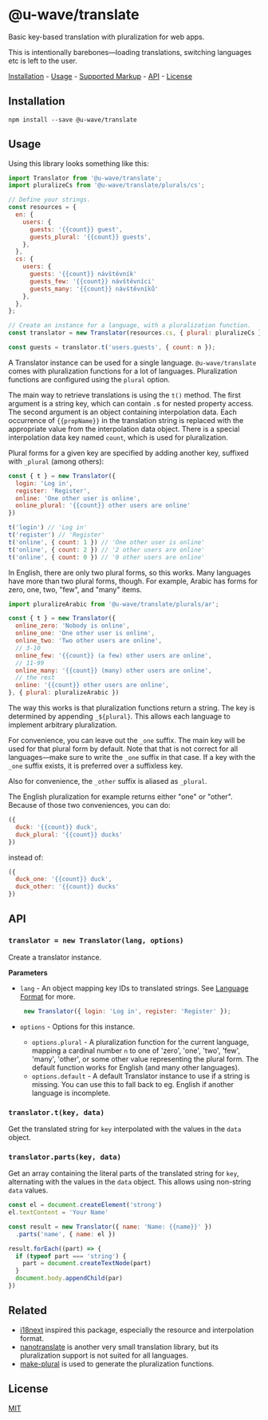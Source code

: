# @u-wave/translate

Basic key-based translation with pluralization for web apps.

This is intentionally barebones—loading translations, switching languages etc is left to the user.

[Installation](#installation) - [Usage](#usage) - [Supported Markup](#supported-markup) -
[API](#api) - [License](#license)

## Installation

```
npm install --save @u-wave/translate
```

## Usage

Using this library looks something like this:

```js
import Translator from '@u-wave/translate';
import pluralizeCs from '@u-wave/translate/plurals/cs';

// Define your strings.
const resources = {
  en: {
    users: {
      guests: '{{count}} guest',
      guests_plural: '{{count}} guests',
    },
  },
  cs: {
    users: {
      guests: '{{count}} návštěvník'
      guests_few: '{{count}} návštěvníci'
      guests_many: '{{count}} návštěvníků'
    },
  },
};

// Create an instance for a language, with a pluralization function.
const translator = new Translator(resources.cs, { plural: pluralizeCs });

const guests = translator.t('users.guests', { count: n });
```

A Translator instance can be used for a single language. `@u-wave/translate` comes with pluralization functions for a lot of languages. Pluralization functions are configured using the `plural` option.

The main way to retrieve translations is using the `t()` method. The first argument is a string key, which can contain `.`s for nested property access. The second argument is an object containing interpolation data. Each occurrence of `{{propName}}` in the translation string is replaced with the appropriate value from the interpolation data object. There is a special interpolation data key named `count`, which is used for pluralization.

Plural forms for a given key are specified by adding another key, suffixed with `_plural` (among others):

```js
const { t } = new Translator({
  login: 'Log in',
  register: 'Register',
  online: 'One other user is online',
  online_plural: '{{count}} other users are online'
})

t('login') // 'Log in'
t('register') // 'Register'
t('online', { count: 1 }) // 'One other user is online'
t('online', { count: 2 }) // '2 other users are online'
t('online', { count: 0 }) // '0 other users are online'
```

In English, there are only two plural forms, so this works. Many languages have more than two plural forms, though. For example, Arabic has forms for zero, one, two, "few", and "many" items.

```js
import pluralizeArabic from '@u-wave/translate/plurals/ar';

const { t } = new Translator({
  online_zero: 'Nobody is online',
  online_one: 'One other user is online',
  online_two: 'Two other users are online',
  // 3-10
  online_few: '{{count}} (a few) other users are online',
  // 11-99
  online_many: '{{count}} (many) other users are online',
  // the rest
  online: '{{count}} other users are online',
}, { plural: pluralizeArabic })
```

The way this works is that pluralization functions return a string. The key is determined by appending `_${plural}`. This allows each language to implement arbitrary pluralization.

For convenience, you can leave out the `_one` suffix. The main key will be used for that plural form by default. Note that that is not correct for all languages—make sure to write the `_one` suffix in that case. If a key with the `_one` suffix exists, it is preferred over a suffixless key.

Also for convenience, the `_other` suffix is aliased as `_plural`.

The English pluralization for example returns either "one" or "other". Because of those two conveniences, you can do:

```js
({
  duck: '{{count}} duck',
  duck_plural: '{{count}} ducks'
})
```

instead of:

```js
({
  duck_one: '{{count}} duck',
  duck_other: '{{count}} ducks'
})
```

## API

### `translator = new Translator(lang, options)`

Create a translator instance.

**Parameters**

 - `lang` - An object mapping key IDs to translated strings. See [Language Format][] for more.

   ```js
    new Translator({ login: 'Log in', register: 'Register' });
   ```

 - `options` - Options for this instance.
   - `options.plural` - A pluralization function for the current language, mapping a cardinal number `n` to one of 'zero', 'one', 'two', 'few', 'many', 'other', or some other value representing the plural form. The default function works for English (and many other languages).
   - `options.default` - A default Translator instance to use if a string is missing. You can use this to fall back to eg. English if another language is incomplete.

### `translator.t(key, data)`

Get the translated string for `key` interpolated with the values in the `data` object.

### `translator.parts(key, data)`

Get an array containing the literal parts of the translated string for `key`, alternating with the values in the `data` object. This allows using non-string `data` values.

```js
const el = document.createElement('strong')
el.textContent = 'Your Name'

const result = new Translator({ name: 'Name: {{name}}' })
  .parts('name', { name: el })

result.forEach((part) => {
  if (typeof part === 'string') {
    part = document.createTextNode(part)
  }
  document.body.appendChild(par)
})
```

## Related

- [i18next](https://i18next.com) inspired this package, especially the resource and interpolation format.
- [nanotranslate](https://github.com/ajoslin/nanotranslate) is another very small translation library, but its pluralization support is not suited for all languages.
- [make-plural](https://github.com/eemeli/make-plural) is used to generate the pluralization functions.

## License

[MIT][license]

[license]: ./LICENSE
[Language Format]: #language-format
